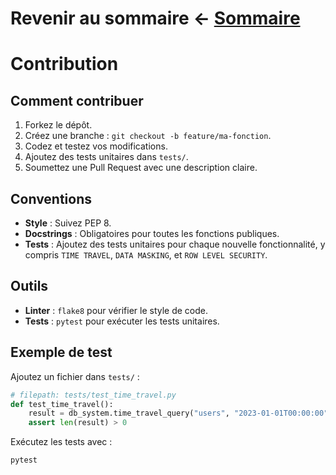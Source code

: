 # Revenir au sommaire ← [Sommaire](./index.md)

# Contribution

## Comment contribuer

1. Forkez le dépôt.
2. Créez une branche : `git checkout -b feature/ma-fonction`.
3. Codez et testez vos modifications.
4. Ajoutez des tests unitaires dans `tests/`.
5. Soumettez une Pull Request avec une description claire.

## Conventions

- **Style** : Suivez PEP 8.
- **Docstrings** : Obligatoires pour toutes les fonctions publiques.
- **Tests** : Ajoutez des tests unitaires pour chaque nouvelle fonctionnalité, y compris `TIME TRAVEL`, `DATA MASKING`, et `ROW LEVEL SECURITY`.

## Outils

- **Linter** : `flake8` pour vérifier le style de code.
- **Tests** : `pytest` pour exécuter les tests unitaires.

## Exemple de test

Ajoutez un fichier dans `tests/` :

```python
# filepath: tests/test_time_travel.py
def test_time_travel():
    result = db_system.time_travel_query("users", "2023-01-01T00:00:00", user)
    assert len(result) > 0
```

Exécutez les tests avec :

```bash
pytest
```

